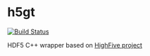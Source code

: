 # h5gt
[![Build Status](https://travis-ci.org/Dimspot/h5gt.svg?branch=main)](https://travis-ci.org/Dimspot/h5gt)

HDF5 C++ wrapper based on [HighFive project](https://github.com/BlueBrain/HighFive.git)
